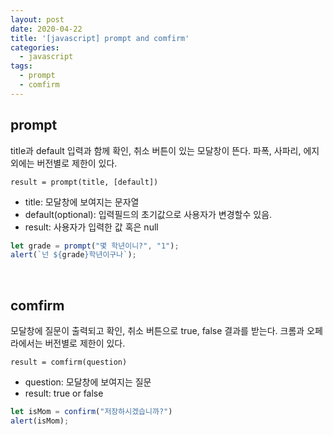 ```yaml
---
layout: post
date: 2020-04-22
title: '[javascript] prompt and comfirm'
categories:
  - javascript
tags:
  - prompt
  - comfirm
---
```


## prompt
title과 default 입력과 함께 확인, 취소 버튼이 있는 모달창이 뜬다.
파폭, 사파리, 에지 외에는 버전별로 제한이 있다.

`result = prompt(title, [default])`

* title: 모달창에 보여지는 문자열
* default(optional): 입력필드의 초기값으로 사용자가 변경할수 있음.
* result: 사용자가 입력한 값 혹은 null

```javascript
let grade = prompt("몇 학년이니?", "1");
alert(`넌 ${grade}학년이구나`);
```


<br>

## comfirm
모달창에 질문이 출력되고 확인, 취소 버튼으로 true, false 결과를 받는다.
크롬과 오페라에서는 버전별로 제한이 있다.

`result = comfirm(question)`

* question: 모달창에 보여지는 질문
* result: true or false

```javascript
let isMom = confirm("저장하시겠습니까?")
alert(isMom);
```
